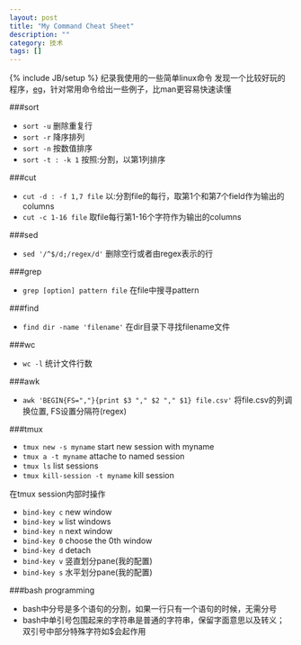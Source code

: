 ```yaml
---
layout: post
title: "My Command Cheat Sheet"
description: ""
category: 技术
tags: []
---
```

{% include JB/setup %}
纪录我使用的一些简单linux命令
发现一个比较好玩的程序，[eg](https://github.com/srsudar/eg)，针对常用命令给出一些例子，比man更容易快速读懂

###sort 
+ `sort -u` 删除重复行
+ `sort -r` 降序排列
+ `sort -n` 按数值排序
+ `sort -t : -k 1` 按照:分割，以第1列排序 

###cut
+ `cut -d : -f 1,7 file` 以:分割file的每行，取第1个和第7个field作为输出的columns
+ `cut -c 1-16 file` 取file每行第1-16个字符作为输出的columns

###sed
+ `sed '/^$/d;/regex/d'` 删除空行或者由regex表示的行

###grep
+ `grep [option] pattern file` 在file中搜寻pattern

###find
+ `find dir -name 'filename'` 在dir目录下寻找filename文件

<!--more-->

###wc
+ `wc -l` 统计文件行数

###awk
+ `awk 'BEGIN{FS=","}{print $3 "," $2 "," $1} file.csv'` 将file.csv的列调换位置, FS设置分隔符(regex)

<!-- to add less tr -->

###tmux
+ `tmux new -s myname` start new session with myname
+ `tmux a -t myname` attache to named session
+ `tmux ls` list sessions
+ `tmux kill-session -t myname` kill session

在tmux session内部时操作

+ `bind-key c` new window
+ `bind-key w` list windows
+ `bind-key n` next window
+ `bind-key 0` choose the 0th window
+ `bind-key d` detach
+ `bind-key v` 竖直划分pane(我的配置)
+ `bind-key s` 水平划分pane(我的配置)

###bash programming
+ bash中分号是多个语句的分割，如果一行只有一个语句的时候，无需分号
+ bash中单引号包围起来的字符串是普通的字符串，保留字面意思以及转义；双引号中部分特殊字符如$会起作用
